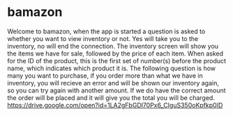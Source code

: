 # bamazon
Welcome to bamazon, when the app is started a question is asked to whether you want to view inventory or not.  Yes will take you to the inventory, no will end the connection.  The inventory screen will show you the items we have for sale, followed by the price of each item.  When asked for the ID of the product, this is the first set of number(s) before the product name, which indicates which product it is.  The following question is how many you want to purchase, if you order more than what we have in inventory, you will recieve an error and will be shown our inventory again, so you can try again with another amount.  If we do have the correct amount the order will be placed and it will give you the total you will be charged.  https://drive.google.com/open?id=1LA2gFbGDl70Px6_CIguS350oKpfkp0ID